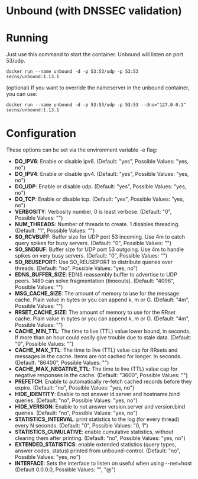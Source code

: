 Unbound (with DNSSEC validation)
===========

# Running

Just use this command to start the container. Unbound will listen on port 53/udp.

```docker run --name unbound -d -p 53:53/udp -p 53:53 secns/unbound:1.13.1```

(optional)
If you want to override the nameserver in the unbound container, you can use:

```docker run --name unbound -d -p 53:53/udp -p 53:53 --dns="127.0.0.1" secns/unbound:1.13.1```

# Configuration
These options can be set via the environment variable -e flag:

- **DO_IPV6**: Enable or disable ipv6. (Default: "yes", Possible Values: "yes, no")
- **DO_IPV4**: Enable or disable ipv4. (Default: "yes", Possible Values: "yes, no")
- **DO_UDP**: Enable or disable udp. (Default: "yes", Possible Values: "yes, no")
- **DO_TCP**: Enable or disable tcp. (Default: "yes", Possible Values: "yes, no")
- **VERBOSITY**: Verbosity number, 0 is least verbose. (Default: "0", Possible Values: "<integer>")
- **NUM_THREADS**: Number of threads to create. 1 disables threading. (Default: "1", Possible Values: "<integer>")
- **SO_RCVBUFF**: Buffer size for UDP port 53 incoming. Use 4m to catch query spikes for busy servers. (Default: "0", Possible Values: "<integer>")
- **SO_SNDBUF**: Buffer size for UDP port 53 outgoing. Use 4m to handle spikes on very busy servers. (Default: "0", Possible Values: "<integer>")
- **SO_REUSEPORT**: Use SO_REUSEPORT to distribute queries over threads. (Default: "no", Possible Values: "yes, no")
- **EDNS_BUFFER_SIZE**: EDNS reassembly buffer to advertise to UDP peers. 1480 can solve fragmentation (timeouts). (Default: "4096", Possible Values: "<integer>")
- **MSG_CACHE_SIZE**: The amount of memory to use for the message cache. Plain value in bytes or you can append k, m or G. (Default: "4m", Possible Values: "<integer>")
- **RRSET_CACHE_SIZE**: The amount of memory to use for the RRset cache. Plain value in bytes or you can append k, m or G. (Default: "4m", Possible Values: "<integer>")
- **CACHE_MIN_TTL**: The time to live (TTL) value lower bound, in seconds. If more than an hour could easily give trouble due to stale data. (Default: "0", Possible Values: "<integer>")
- **CACHE_MAX_TTL**: The time to live (TTL) value cap for RRsets and messages in the cache. Items are not cached for longer. In seconds. (Default: "86400", Possible Values: "<integer>")
- **CACHE_MAX_NEGATIVE_TTL**: The time to live (TTL) value cap for negative responses in the cache. (Default: "3600", Possible Values: "<integer>")
- **PREFETCH**: Enable to automatically re-fetch cached records before they expire. (Default: "no", Possible Values: "yes, no")
- **HIDE_IDENTITY**: Enable to not answer id.server and hostname.bind queries. (Default: "no", Possible Values: "yes, no")
- **HIDE_VERSION**: Enable to not answer version.server and version.bind queries. (Default: "no", Possible Values: "yes, no")
- **STATISTICS_INTERVAL**: print statistics to the log (for every thread) every N seconds. (Default: "0", Possible Values: "0, 1")
- **STATISTICS_CUMULATIVE**: enable cumulative statistics, without clearing them after printing. (Default: "no", Possible Values: "yes, no")
- **EXTENDED_STATISTICS**: enable extended statistics (query types, answer codes, status) printed from unbound-control. (Default: "no", Possible Values: "yes, no")
- **INTERFACE**: Sets the interface to listen on useful when using --net=host (Default 0.0.0.0, Possible Values: "<ipaddress>", "<ipaddress>@<port>")
